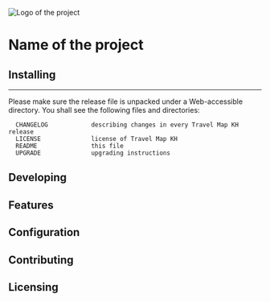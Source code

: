 ![Logo of the project](https://raw.githubusercontent.com/denisavin/denisavin.github.io/master/travelmapkh/googledev.png)

# Name of the project

## Installing
------------

Please make sure the release file is unpacked under a Web-accessible directory. You shall see the following files and directories:

      CHANGELOG            describing changes in every Travel Map KH release
      LICENSE              license of Travel Map KH
      README               this file
      UPGRADE              upgrading instructions


## Developing

## Features

## Configuration

## Contributing

## Licensing
